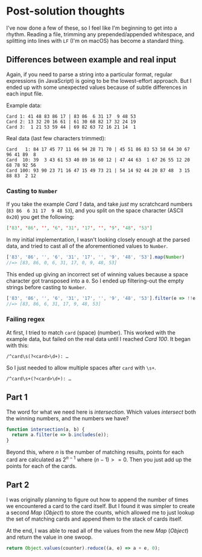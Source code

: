 # Post-solution thoughts

I've now done a few of these, so I feel like I'm beginning to get into a rhythm. Reading a file, trimming any prepended/appended whitespace, and splitting into lines with `LF` (I'm on macOS) has become a standard thing.

## Differences between example and real input

Again, if you need to parse a string into a particular format, regular expressions (in JavaScript) is going to be the lowest-effort approach. But I ended up with some unexpected values because of subtle differences in each input file.

Example data:

```plain
Card 1: 41 48 83 86 17 | 83 86  6 31 17  9 48 53
Card 2: 13 32 20 16 61 | 61 30 68 82 17 32 24 19
Card 3:  1 21 53 59 44 | 69 82 63 72 16 21 14  1
```

Real data (last few characters trimmed):

```plain
Card   1: 84 17 45 77 11 66 94 28 71 70 | 45 51 86 83 53 58 64 30 67 96 41 89  8
Card  10: 39  3 43 61 53 40 89 16 60 12 | 47 44 63  1 67 26 55 12 20 68 78 92 56
Card 100: 93 90 23 71 16 47 15 49 73 21 | 54 14 92 44 20 87 48  3 15 88 83  2 12
```

### Casting to `Number`

If you take the example _Card 1_ data, and take _just_ my scratchcard numbers (`83 86  6 31 17  9 48 53`), and you split on the space character (ASCII `0x20`) you get the following:

```json
['83', '86', '', '6', '31', '17', '', '9', '48', '53']
```

In my initial implementation, I wasn't looking closely enough at the parsed data, and tried to cast all of the aforementioned values to `Number`.

```javascript
['83', '86', '', '6', '31', '17', '', '9', '48', '53'].map(Number)
//=> [83, 86, 0, 6, 31, 17, 0, 9, 48, 53]
```

This ended up giving an incorrect set of winning values because a space character got transposed into a `0`. So I ended up filtering-out the empty strings before casting to `Number`.

```javascript
['83', '86', '', '6', '31', '17', '', '9', '48', '53'].filter(e => !!e.length).map(Number)
//=> [83, 86, 6, 31, 17, 9, 48, 53]
```

### Failing regex

At first, I tried to match `card` (space) (number). This worked with the example data, but failed on the real data until I reached _Card 100_. It began with this:

```regex
/^card\s(?<card>\d+): …
```

So I just needed to allow multiple spaces after `card` with `\s+`.

```regex
/^card\s+(?<card>\d+): …
```

## Part 1

The word for what we need here is _intersection_. Which values _intersect_ both the winning numbers, and the numbers we have?

```javascript
function intersection(a, b) {
  return a.filter(e => b.includes(e));
}
```

Beyond this, where $n$ is the number of matching results, points for each card are calculated as $2^{n-1}$ where $\left(n-1\right)>=0$. Then you just add up the points for each of the cards.

## Part 2

I was originally planning to figure out how to append the number of times we encountered a card to the card itself. But I found it was simpler to create a second _Map_ (_Object_) to store the counts, which allowed me to just lookup the set of matching cards and append them to the stack of cards itself.

At the end, I was able to read all of the values from the new _Map_ (_Object_) and return the value in one swoop.


```javascript
return Object.values(counter).reduce((a, e) => a + e, 0);
```
